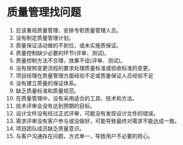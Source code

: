 

# 质量管理找问题

1. 应该重视质量管理，安排专职质量管理人员。
2. 没有制定质量管理计划。
3. 质量保证活动做的不到位，或未实施质保证。
4. 质量控制缺少必要的环节(评审、测试)。
5. 质量控制方法不合理，效果不佳(评审、测试)。
6. 没有按照变更流程的要求处理质量标准或验收标准的变更。
7. 项目经理在质量管理方面经验不足或质量保证人员经验不足
8. 没有建立质量的保证体系。
9. 缺乏质量标准和质量规范。
10. 在质量管理中，没有采用适合的工具、技术和方法。
11. 技术评审会没有达到预期的目标。
12. 设计文件没有经过正式评审，可能没有发现设计文件的错误。
13. 需求评审没有客户参与或没做好，可能导致最终对需求不能达成一致。
14. 项目团队成员缺乏质量意识。
15. 与客户沟通存在问题，方式单一，导致用户不必要的担心。
